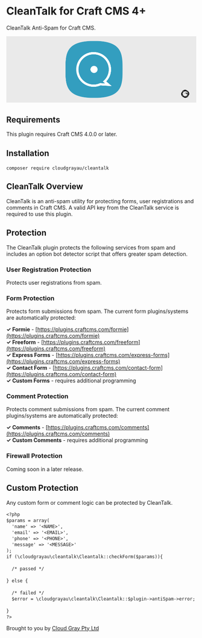 # CleanTalk for Craft CMS 4+

CleanTalk Anti-Spam for Craft CMS.

![Screenshot](resources/cleantalk.png)

## Requirements

This plugin requires Craft CMS 4.0.0 or later.

## Installation

`composer require cloudgrayau/cleantalk`

## CleanTalk Overview

CleanTalk is an anti-spam utility for protecting forms, user registrations and comments in Craft CMS. A valid API key from the CleanTalk service is required to use this plugin.

## Protection

The CleanTalk plugin protects the following services from spam and includes an option bot detector script that offers greater spam detection.

### User Registration Protection

Protects user registrations from spam.

### Form Protection

Protects form submissions from spam. The current form plugins/systems are automatically protected:

**✓ Formie** - [https://plugins.craftcms.com/formie](https://plugins.craftcms.com/formie)  
**✓ Freeform** - [https://plugins.craftcms.com/freeform](https://plugins.craftcms.com/freeform)  
**✓ Express Forms** - [https://plugins.craftcms.com/express-forms](https://plugins.craftcms.com/express-forms)  
**✓ Contact Form** - [https://plugins.craftcms.com/contact-form](https://plugins.craftcms.com/contact-form)  
**✓ Custom Forms** - requires additional programming

### Comment Protection

Protects comment submissions from spam. The current comment plugins/systems are automatically protected:

**✓ Comments** - [https://plugins.craftcms.com/comments](https://plugins.craftcms.com/comments)  
**✓ Custom Comments** - requires additional programming

### Firewall Protection

Coming soon in a later release.

## Custom Protection

Any custom form or comment logic can be protected by CleanTalk.

    <?php    
    $params = array(
      'name' => '<NAME>',
      'email' => '<EMAIL>',
      'phone' => '<PHONE>',
      'message' => '<MESSAGE>'
    );
    if (\cloudgrayau\cleantalk\Cleantalk::checkForm($params)){
    
      /* passed */
      
    } else {
    
      /* failed */
      $error = \cloudgrayau\cleantalk\Cleantalk::$plugin->antiSpam->error;
      
    }
    ?>

Brought to you by [Cloud Gray Pty Ltd](https://cloudgray.com.au/)